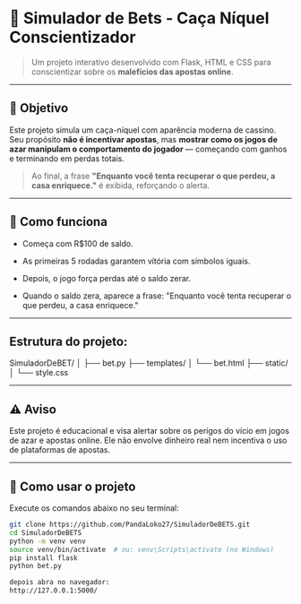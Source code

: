# 🎰 Simulador de Bets - Caça Níquel Conscientizador

> Um projeto interativo desenvolvido com Flask, HTML e CSS para conscientizar sobre os **malefícios das apostas online**.

---

## 📌 Objetivo

Este projeto simula um caça-níquel com aparência moderna de cassino. Seu propósito **não é incentivar apostas**, mas **mostrar como os jogos de azar manipulam o comportamento do jogador** — começando com ganhos e terminando em perdas totais.

> Ao final, a frase **"Enquanto você tenta recuperar o que perdeu, a casa enriquece."** é exibida, reforçando o alerta.

---
## 🧠 Como funciona
* Começa com R$100 de saldo.

* As primeiras 5 rodadas garantem vitória com símbolos iguais.

* Depois, o jogo força perdas até o saldo zerar.

* Quando o saldo zera, aparece a frase:
"Enquanto você tenta recuperar o que perdeu, a casa enriquece."

---
## Estrutura do projeto:

SimuladorDeBET/
│
├── bet.py
├── templates/
│   └── bet.html
├── static/
│   └── style.css


---
## ⚠️ Aviso
Este projeto é educacional e visa alertar sobre os perigos do vício em jogos de azar e apostas online.
Ele não envolve dinheiro real nem incentiva o uso de plataformas de apostas.

---
## 🚀 Como usar o projeto

Execute os comandos abaixo no seu terminal:

```bash
git clone https://github.com/PandaLoko27/SimuladorDeBETS.git
cd SimuladorDeBETS
python -m venv venv
source venv/bin/activate  # ou: venv\Scripts\activate (no Windows)
pip install flask
python bet.py

depois abra no navegador:
http://127.0.0.1:5000/

